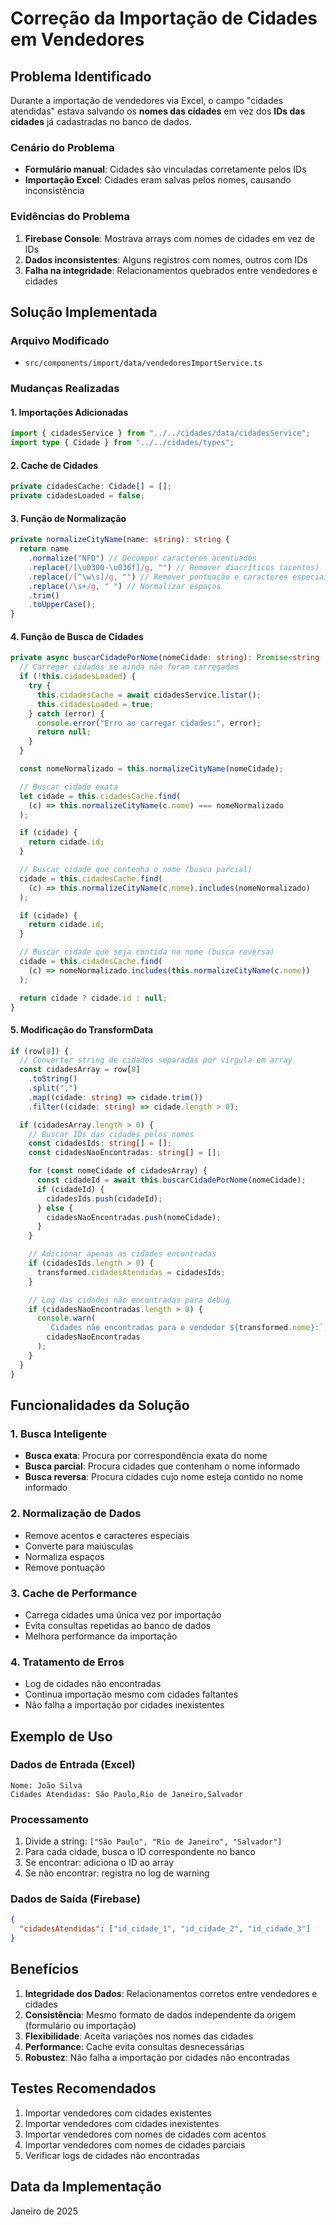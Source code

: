 # Correção da Importação de Cidades em Vendedores

## Problema Identificado

Durante a importação de vendedores via Excel, o campo "cidades atendidas" estava salvando os **nomes das cidades** em vez dos **IDs das cidades** já cadastradas no banco de dados.

### Cenário do Problema

- **Formulário manual**: Cidades são vinculadas corretamente pelos IDs
- **Importação Excel**: Cidades eram salvas pelos nomes, causando inconsistência

### Evidências do Problema

1. **Firebase Console**: Mostrava arrays com nomes de cidades em vez de IDs
2. **Dados inconsistentes**: Alguns registros com nomes, outros com IDs
3. **Falha na integridade**: Relacionamentos quebrados entre vendedores e cidades

## Solução Implementada

### Arquivo Modificado

- `src/components/import/data/vendedoresImportService.ts`

### Mudanças Realizadas

#### 1. Importações Adicionadas

```typescript
import { cidadesService } from "../../cidades/data/cidadesService";
import type { Cidade } from "../../cidades/types";
```

#### 2. Cache de Cidades

```typescript
private cidadesCache: Cidade[] = [];
private cidadesLoaded = false;
```

#### 3. Função de Normalização

```typescript
private normalizeCityName(name: string): string {
  return name
    .normalize("NFD") // Decompor caracteres acentuados
    .replace(/[\u0300-\u036f]/g, "") // Remover diacríticos (acentos)
    .replace(/[^\w\s]/g, "") // Remover pontuação e caracteres especiais
    .replace(/\s+/g, " ") // Normalizar espaços
    .trim()
    .toUpperCase();
}
```

#### 4. Função de Busca de Cidades

```typescript
private async buscarCidadePorNome(nomeCidade: string): Promise<string | null> {
  // Carregar cidades se ainda não foram carregadas
  if (!this.cidadesLoaded) {
    try {
      this.cidadesCache = await cidadesService.listar();
      this.cidadesLoaded = true;
    } catch (error) {
      console.error("Erro ao carregar cidades:", error);
      return null;
    }
  }

  const nomeNormalizado = this.normalizeCityName(nomeCidade);

  // Buscar cidade exata
  let cidade = this.cidadesCache.find(
    (c) => this.normalizeCityName(c.nome) === nomeNormalizado
  );

  if (cidade) {
    return cidade.id;
  }

  // Buscar cidade que contenha o nome (busca parcial)
  cidade = this.cidadesCache.find(
    (c) => this.normalizeCityName(c.nome).includes(nomeNormalizado)
  );

  if (cidade) {
    return cidade.id;
  }

  // Buscar cidade que seja contida no nome (busca reversa)
  cidade = this.cidadesCache.find(
    (c) => nomeNormalizado.includes(this.normalizeCityName(c.nome))
  );

  return cidade ? cidade.id : null;
}
```

#### 5. Modificação do TransformData

```typescript
if (row[8]) {
  // Converter string de cidades separadas por vírgula em array
  const cidadesArray = row[8]
    .toString()
    .split(",")
    .map((cidade: string) => cidade.trim())
    .filter((cidade: string) => cidade.length > 0);

  if (cidadesArray.length > 0) {
    // Buscar IDs das cidades pelos nomes
    const cidadesIds: string[] = [];
    const cidadesNaoEncontradas: string[] = [];

    for (const nomeCidade of cidadesArray) {
      const cidadeId = await this.buscarCidadePorNome(nomeCidade);
      if (cidadeId) {
        cidadesIds.push(cidadeId);
      } else {
        cidadesNaoEncontradas.push(nomeCidade);
      }
    }

    // Adicionar apenas as cidades encontradas
    if (cidadesIds.length > 0) {
      transformed.cidadesAtendidas = cidadesIds;
    }

    // Log das cidades não encontradas para debug
    if (cidadesNaoEncontradas.length > 0) {
      console.warn(
        `Cidades não encontradas para o vendedor ${transformed.nome}:`,
        cidadesNaoEncontradas
      );
    }
  }
}
```

## Funcionalidades da Solução

### 1. Busca Inteligente

- **Busca exata**: Procura por correspondência exata do nome
- **Busca parcial**: Procura cidades que contenham o nome informado
- **Busca reversa**: Procura cidades cujo nome esteja contido no nome informado

### 2. Normalização de Dados

- Remove acentos e caracteres especiais
- Converte para maiúsculas
- Normaliza espaços
- Remove pontuação

### 3. Cache de Performance

- Carrega cidades uma única vez por importação
- Evita consultas repetidas ao banco de dados
- Melhora performance da importação

### 4. Tratamento de Erros

- Log de cidades não encontradas
- Continua importação mesmo com cidades faltantes
- Não falha a importação por cidades inexistentes

## Exemplo de Uso

### Dados de Entrada (Excel)

```
Nome: João Silva
Cidades Atendidas: São Paulo,Rio de Janeiro,Salvador
```

### Processamento

1. Divide a string: `["São Paulo", "Rio de Janeiro", "Salvador"]`
2. Para cada cidade, busca o ID correspondente no banco
3. Se encontrar: adiciona o ID ao array
4. Se não encontrar: registra no log de warning

### Dados de Saída (Firebase)

```json
{
  "cidadesAtendidas": ["id_cidade_1", "id_cidade_2", "id_cidade_3"]
}
```

## Benefícios

1. **Integridade dos Dados**: Relacionamentos corretos entre vendedores e cidades
2. **Consistência**: Mesmo formato de dados independente da origem (formulário ou importação)
3. **Flexibilidade**: Aceita variações nos nomes das cidades
4. **Performance**: Cache evita consultas desnecessárias
5. **Robustez**: Não falha a importação por cidades não encontradas

## Testes Recomendados

1. Importar vendedores com cidades existentes
2. Importar vendedores com cidades inexistentes
3. Importar vendedores com nomes de cidades com acentos
4. Importar vendedores com nomes de cidades parciais
5. Verificar logs de cidades não encontradas

## Data da Implementação

Janeiro de 2025
